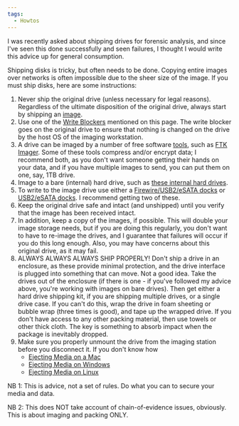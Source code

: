 ```yaml
---
tags:
  - Howtos
---
```

I was recently asked about shipping drives for forensic analysis, and
since I've seen this done successfully and seen failures, I thought I
would write this advice up for general consumption.

Shipping disks is tricky, but often needs to be done. Copying entire
images over networks is often impossible due to the sheer size of the
image. If you must ship disks, here are some instructions:

1.  Never ship the original drive (unless necessary for legal reasons).
    Regardless of the ultimate disposition of the original drive, always
    start by shipping an [image](disk_imaging.md).
2.  Use one of the [Write Blockers](write_blockers.md) mentioned
    on this page. The write blocker goes on the original drive to ensure
    that nothing is changed on the drive by the host OS of the imaging
    workstation.
3.  A drive can be imaged by a number of free software
    [tools](disk_imaging.md), such as [FTK
    Imager](ftk_imager.md). Some of these tools compress and/or
    encrypt data; I recommend both, as you don't want someone getting
    their hands on your data, and if you have multiple images to send,
    you can put them on one, say, 1TB drive.
4.  Image to a bare (internal) hard drive, such as [these internal hard
    drives](http://www.google.com/products?q=1tb+internal+hard+drive&aq=0&oq=1tb+inter).
5.  To write to the image drive use either a [Firewire/USB2/eSATA
    docks](http://eshop.macsales.com/item/Newer%20Technology/FWU2ES2HDK/)
    or [USB2/eSATA
    docks](http://eshop.macsales.com/item/Newer%20Technology/U2ES2HDK/).
    I recommend getting two of these.
6.  Keep the original drive safe and intact (and unshipped) until you
    verify that the image has been received intact.
7.  In addition, keep a copy of the images, if possible. This will
    double your image storage needs, but if you are doing this
    regularly, you don't want to have to re-image the drives, and I
    guarantee that failures will occur if you do this long enough. Also,
    you may have concerns about this original drive, as it may fail.
8.  ALWAYS ALWAYS ALWAYS SHIP PROPERLY! Don't ship a drive in an
    enclosure, as these provide minimal protection, and the drive
    interface is plugged into something that can move. Not a good idea.
    Take the drives out of the enclosure (if there is one - if you've
    followed my advice above, you're working with images on bare
    drives). Then get either a hard drive shipping kit, if you are
    shipping multiple drives, or a single drive case.
    If you can't do this, wrap the drive in foam sheeting or bubble wrap
    (three times is good), and tape up the wrapped drive. If you don't
    have access to any other packing material, then use towels or other
    thick cloth. The key is something to absorb impact when the package
    is inevitably dropped.
9.  Make sure you properly unmount the drive from the imaging station
    before you disconnect it. If you don't know how
    - [Ejecting Media on a
      Mac](http://macs.about.com/od/faq1/f/ejectcddvd.htm)
    - [Ejecting Media on
      Windows](http://ask-leo.com/safely_remove_hardware_where_did_the_icon_go_how_do_i_safely_remove_hardware_without_it.html)
    - [Ejecting Media on
      Linux](http://www.scottklarr.com/topic/133/how-to-mount-and-unmount-a-drive-in-linux/)

NB 1: This is advice, not a set of rules. Do what you can to secure your
media and data.

NB 2: This does NOT take account of chain-of-evidence issues, obviously.
This is about imaging and packing ONLY.
